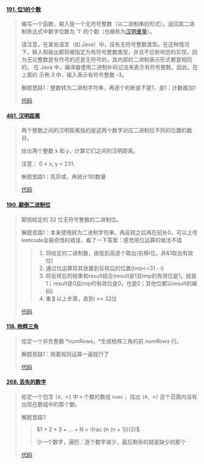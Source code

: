 #### [191. 位1的个数](https://leetcode-cn.com/problems/number-of-1-bits/)

> 编写一个函数，输入是一个无符号整数（以二进制串的形式），返回其二进制表达式中数字位数为 '1' 的个数（也被称为[汉明重量](https://baike.baidu.com/item/汉明重量)）。
>
> 请注意，在某些语言（如 Java）中，没有无符号整数类型。在这种情况下，输入和输出都将被指定为有符号整数类型，并且不应影响您的实现，因为无论整数是有符号的还是无符号的，其内部的二进制表示形式都是相同的。
> 在 Java 中，编译器使用二进制补码记法来表示有符号整数。因此，在上面的 示例 3 中，输入表示有符号整数 -3。
>
> 解题思路1：整数转为二进制字符串，再逐个判断是不是1，是1：计数器加1
>
> [代码](Other_01.java)

#### [461. 汉明距离](https://leetcode-cn.com/problems/hamming-distance/)

> 两个整数之间的汉明距离指的是这两个数字对应二进制位不同的位置的数目。
>
> 给出两个整数 x 和 y，计算它们之间的汉明距离。
>
> 注意：
> 0 ≤ x, y < 231.
>
> 解题思路1：先异或，再统计1的数量
>
> [代码](Other_02.java)

#### [190. 颠倒二进制位](https://leetcode-cn.com/problems/reverse-bits/)

> 颠倒给定的 32 位无符号整数的二进制位。
>
> 解题思路1：本来使用转为二进制字符串，再反转之后再在前补0，可以上传leetcode会报奇怪的错误，看了一下答案：感觉用位运算的做法不错
>
> > 1. 将给定的二进制数，由低到高逐个取出(右移i位，并&1取出有效位)
> > 2. 通过位运算将其放置到反转后的位置(tmp<<31 - i)
> > 3. 将反转后的结果和result结合(result是1且tmp的有效位是1，就是1；result是0且tmp的有效位是0，也是0；其他位都以result的编码)
> > 4. 重复以上步骤，直到i == 32位
>
> [代码](Other_03.java)

#### [118. 杨辉三角](https://leetcode-cn.com/problems/pascals-triangle/)

> 给定一个非负整数 *numRows，*生成杨辉三角的前 *numRows* 行。
>
> 解题思路1：照着规则运算一遍就行了
>
> [代码](Other_04.java)

#### [268. 丢失的数字](https://leetcode-cn.com/problems/missing-number/)

> 给定一个包含 `[0, n]` 中 `n` 个数的数组 `nums` ，找出 `[0, n]` 这个范围内没有出现在数组中的那个数。
>
> 解题思路1:
>
> > $1 + 2 + 3 + ... + N = \frac {n (n + 1)}{2}$
> >
> > 少一个数字，遍历：逐个数字减少，最后剩余的就是缺少的那个
>
> [代码](Other_05.java)